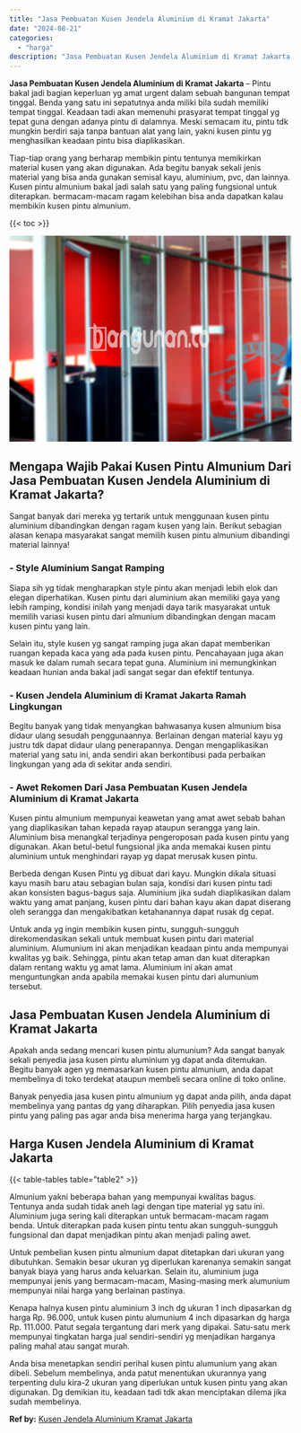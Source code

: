 ```yaml
---
title: "Jasa Pembuatan Kusen Jendela Aluminium di Kramat Jakarta"
date: "2024-08-21"
categories: 
  - "harga"
description: "Jasa Pembuatan Kusen Jendela Aluminium di Kramat Jakarta. Anda bisa menetapkan sendiri perihal kusen pintu alumunium yang akan dibeli. Sebelum membelinya, an..."
---
```


**Jasa Pembuatan Kusen Jendela Aluminium di Kramat Jakarta** – Pintu bakal jadi bagian keperluan yg amat urgent dalam sebuah bangunan tempat tinggal. Benda yang satu ini sepatutnya anda miliki bila sudah memiliki tempat tinggal. Keadaan tadi akan memenuhi prasyarat tempat tinggal yg tepat guna dengan adanya pintu di dalamnya. Meski semacam itu, pintu tdk mungkin berdiri saja tanpa bantuan alat yang lain, yakni kusen pintu yg menghasilkan keadaan pintu bisa diaplikasikan.

Tiap-tiap orang yang berharap membikin pintu tentunya memikirkan material kusen yang akan digunakan. Ada begitu banyak sekali jenis material yang bisa anda gunakan semisal kayu, aluminium, pvc, dan lainnya. Kusen pintu almunium bakal jadi salah satu yang paling fungsional untuk diterapkan. bermacam-macam ragam kelebihan bisa anda dapatkan kalau membikin kusen pintu almunium.

{{< toc >}}

![Jasa Pembuatan Kusen Jendela Aluminium di Kramat Jakarta](/images/harga-kusen-jendela-alumunium-21.png)

## Mengapa Wajib Pakai Kusen Pintu Almunium Dari Jasa Pembuatan Kusen Jendela Aluminium di Kramat Jakarta?

Sangat banyak dari mereka yg tertarik untuk menggunaan kusen pintu aluminium dibandingkan dengan ragam kusen yang lain. Berikut sebagian alasan kenapa masyarakat sangat memilih kusen pintu almunium dibandingi material lainnya!

### \- Style Aluminium Sangat Ramping

Siapa sih yg tidak mengharapkan style pintu akan menjadi lebih elok dan elegan diperhatikan. Kusen pintu dari aluminium akan memiliki gaya yang lebih ramping, kondisi inilah yang menjadi daya tarik masyarakat untuk memilih variasi kusen pintu dari almunium dibandingkan dengan macam kusen pintu yang lain.

Selain itu, style kusen yg sangat ramping juga akan dapat memberikan ruangan kepada kaca yang ada pada kusen pintu. Pencahayaan juga akan masuk ke dalam rumah secara tepat guna. Aluminium ini memungkinkan keadaan hunian anda bakal jadi sangat segar dan efektif tentunya.

### \- Kusen Jendela Aluminium di Kramat Jakarta Ramah Lingkungan

Begitu banyak yang tidak menyangkan bahwasanya kusen almunium bisa didaur ulang sesudah penggunaannya. Berlainan dengan material kayu yg justru tdk dapat didaur ulang penerapannya. Dengan mengaplikasikan material yang satu ini, anda sendiri akan berkontibusi pada perbaikan lingkungan yang ada di sekitar anda sendiri.

### \- Awet Rekomen Dari Jasa Pembuatan Kusen Jendela Aluminium di Kramat Jakarta

Kusen pintu almunium mempunyai keawetan yang amat awet sebab bahan yang diaplikasikan tahan kepada rayap ataupun serangga yang lain. Aluminium bisa menangkal terjadinya pengeroposan pada kusen pintu yang digunakan. Akan betul-betul fungsional jika anda memakai kusen pintu aluminium untuk menghindari rayap yg dapat merusak kusen pintu.

Berbeda dengan Kusen Pintu yg dibuat dari kayu. Mungkin dikala situasi kayu masih baru atau sebagian bulan saja, kondisi dari kusen pintu tadi akan konsisten bagus-bagus saja. Aluminium jika sudah diaplikasikan dalam waktu yang amat panjang, kusen pintu dari bahan kayu akan dapat diserang oleh serangga dan mengakibatkan ketahanannya dapat rusak dg cepat.

Untuk anda yg ingin membikin kusen pintu, sungguh-sungguh direkomendasikan sekali untuk membuat kusen pintu dari material aluminium. Alumunium ini akan menjadikan keadaan pintu anda mempunyai kwalitas yg baik. Sehingga, pintu akan tetap aman dan kuat diterapkan dalam rentang waktu yg amat lama. Aluminium ini akan amat menguntungkan anda apabila memakai kusen pintu dari alumunium tersebut.

## Jasa Pembuatan Kusen Jendela Aluminium di Kramat Jakarta

Apakah anda sedang mencari kusen pintu alumunium? Ada sangat banyak sekali penyedia jasa kusen pintu aluminium yg dapat anda ditemukan. Begitu banyak agen yg memasarkan kusen pintu almunium, anda dapat membelinya di toko terdekat ataupun membeli secara online di toko online.

Banyak penyedia jasa kusen pintu almunium yg dapat anda pilih, anda dapat membelinya yang pantas dg yang diharapkan. Pilih penyedia jasa kusen pintu yang paling pas agar anda bisa menerima harga yang terjangkau.

## Harga Kusen Jendela Aluminium di Kramat Jakarta

{{< table-tables table="table2" >}}

Almunium yakni beberapa bahan yang mempunyai kwalitas bagus. Tentunya anda sudah tidak aneh lagi dengan tipe material yg satu ini. Aluminium juga sering kali diterapkan untuk bermacam-macam ragam benda. Untuk diterapkan pada kusen pintu tentu akan sungguh-sungguh fungsional dan dapat menjadikan pintu akan menjadi paling awet.

Untuk pembelian kusen pintu almunium dapat ditetapkan dari ukuran yang dibutuhkan. Semakin besar ukuran yg diperlukan karenanya semakin sangat banyak biaya yang harus anda keluarkan. Selain itu, aluminium juga mempunyai jenis yang bermacam-macam, Masing-masing merk alumunium mempunyai nilai harga yang berlainan pastinya.

Kenapa halnya kusen pintu aluminium 3 inch dg ukuran 1 inch dipasarkan dg harga Rp. 96.000, untuk kusen pintu alumunium 4 inch dipasarkan dg harga Rp. 111.000. Patut segala tergantung dari merk yang dipakai. Satu-satu merk mempunyai tingkatan harga jual sendiri-sendiri yg menjadikan harganya paling mahal atau sangat murah.

Anda bisa menetapkan sendiri perihal kusen pintu alumunium yang akan dibeli. Sebelum membelinya, anda patut menentukan ukurannya yang terpenting dulu kira-2 ukuran yang diperlukan untuk kusen pintu yang akan digunakan. Dg demikian itu, keadaan tadi tdk akan menciptakan dilema jika sudah membelinya.

**Ref by:** [Kusen Jendela Aluminium Kramat Jakarta](https://id.wikipedia.org/wiki/Kusen)
